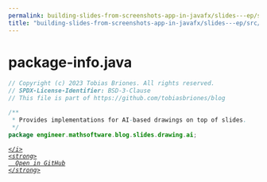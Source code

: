 ```yaml
---
permalink: building-slides-from-screenshots-app-in-javafx/slides---ep/src/main/java/engineer/mathsoftware/blog/slides/drawing/ai/package-info.java.html
title: "building-slides-from-screenshots-app-in-javafx/slides---ep/src/main/java/engineer/mathsoftware/blog/slides/drawing/ai/package-info.java"
---
```


# package-info.java
```java
// Copyright (c) 2023 Tobias Briones. All rights reserved.
// SPDX-License-Identifier: BSD-3-Clause
// This file is part of https://github.com/tobiasbriones/blog

/**
 * Provides implementations for AI-based drawings on top of slides.
 */
package engineer.mathsoftware.blog.slides.drawing.ai;

```
<div class="social open-gh-btn my-4">
  <a class="btn btn-github" href="https://github.com/tobiasbriones/test-blog-deploy/tree/main/swe/dev/java/javafx/drawing/productivity/building-slides-from-screenshots-app-in-javafx/slides---ep/src/main/java/engineer/mathsoftware/blog/slides/drawing/ai/package-info.java" target="_blank">
    <i class="fab fa-github">
      
    </i>
    <strong>
      Open in GitHub
    </strong>
  </a>
</div>